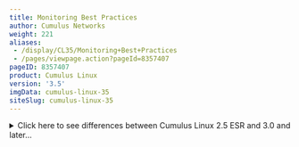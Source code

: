 ```yaml
---
title: Monitoring Best Practices
author: Cumulus Networks
weight: 221
aliases:
 - /display/CL35/Monitoring+Best+Practices
 - /pages/viewpage.action?pageId=8357407
pageID: 8357407
product: Cumulus Linux
version: '3.5'
imgData: cumulus-linux-35
siteSlug: cumulus-linux-35
---
```

<details>

The following monitoring processes are considered best practices for
reviewing and troubleshooting potential issues with Cumulus Linux
environments. In addition, several of the more common issues have been
listed, with potential solutions included.

## <span>Overview</span>

This document describes:

  - Metrics that you can poll from Cumulus Linux and use in trend
    analysis

  - Critical log messages that you can monitor for triggered alerts

### <span>Trend Analysis Using Metrics</span>

A metric is a quantifiable measure that is used to track and assess the
status of a specific infrastructure component. It is a check collected
over time. Examples of metrics include bytes on an interface, CPU
utilization, and total number of routes.

Metrics are more valuable when used for trend analysis.

### <span>Generating Alerts with Triggered Logging</span>

Triggered issues are normally sent to `syslog`, but can go to another
log file depending on the feature. In Cumulus Linux, `rsyslog` handles
all logging, including local and remote logging. Logs are the best
method to use for generating alerts when the system transitions from a
stable steady state.

Sending logs to a centralized collector, then creating alerts based on
critical logs is an optimal solution for alerting.

### <span>Log Formatting</span>

Most log files in Cumulus Linux use a standard presentation format. For
example, consider this `syslog` entry:

    2017-03-08T06:26:43.569681+00:00 leaf01 sysmonitor: Critically high CPU use: 99%

  - *2017-03-08T06:26:43.569681+00:00* is the timestamp.

  - *leaf01* is the hostname.

  - *sysmonitor* is the process that is the source of the message.

  - *Critically high CPU use: 99%* is the message.

For brevity and legibility, the timestamp and hostname have been omitted
from the examples in this chapter.

## <span>Hardware</span>

The `smond` process provides monitoring functionality for various switch
hardware elements. Minimum or maximum values are output depending on the
flags applied to the basic command. The hardware elements and applicable
commands and flags are listed in the table below.

<table>
<colgroup>
<col style="width: 33%" />
<col style="width: 33%" />
<col style="width: 33%" />
</colgroup>
<thead>
<tr class="header">
<th><p>Hardware Element</p></th>
<th><p>Monitoring Command/s</p></th>
<th><p>Interval Poll</p></th>
</tr>
</thead>
<tbody>
<tr class="odd">
<td><p>Temperature</p></td>
<td><pre><code>cumulus@switch:~$ smonctl -j
cumulus@switch:~$ smonctl -j -s TEMP[X]</code></pre></td>
<td><p>10 seconds</p></td>
</tr>
<tr class="even">
<td><p>Fan</p></td>
<td><pre><code>cumulus@switch:~$ smonctl -j
cumulus@switch:~$ smonctl -j -s FAN[X]</code></pre></td>
<td><p>10 seconds</p></td>
</tr>
<tr class="odd">
<td><p>PSU</p></td>
<td><pre><code>cumulus@switch:~$ smonctl -j
cumulus@switch:~$ smonctl -j -s PSU[X]</code></pre></td>
<td><p>10 seconds</p></td>
</tr>
<tr class="even">
<td><p>PSU Fan</p></td>
<td><pre><code>cumulus@switch:~$ smonctl -j
cumulus@switch:~$ smonctl -j -s PSU[X]Fan[X]</code></pre></td>
<td><p>10 seconds</p></td>
</tr>
<tr class="odd">
<td><p>PSU Temperature</p></td>
<td><pre><code>cumulus@switch:~$ smonctl -j
cumulus@switch:~$ smonctl -j -s PSU[X]Temp[X]</code></pre></td>
<td><p>10 seconds</p></td>
</tr>
<tr class="even">
<td><p>Voltage</p></td>
<td><pre><code>cumulus@switch:~$ smonctl -j
cumulus@switch:~$ smonctl -j -s Volt[X]</code></pre></td>
<td><p>10 seconds</p></td>
</tr>
<tr class="odd">
<td><p>Front Panel LED</p></td>
<td><pre><code>cumulus@switch:~$ ledmgrd -d
cumulus@switch:~$ ledmgrd -j</code></pre></td>
<td><p>5 seconds</p></td>
</tr>
</tbody>
</table>

{{%notice note%}}

Not all switch models include a sensor for monitoring power consumption
and voltage. See [this
note](Monitoring_System_Hardware.html#src-8357376_MonitoringSystemHardware-smond)
for details.

{{%/notice%}}

<table>
<colgroup>
<col style="width: 33%" />
<col style="width: 33%" />
<col style="width: 33%" />
</colgroup>
<thead>
<tr class="header">
<th><p>Hardware Logs</p></th>
<th><p>Log Location</p></th>
<th><p>Log Entries</p></th>
</tr>
</thead>
<tbody>
<tr class="odd">
<td><p>High temperature</p></td>
<td><pre><code>/var/log/syslog</code></pre></td>
<td><pre><code>/usr/sbin/smond : : Temp1(Board Sensor near CPU): state changed from UNKNOWN to OK
/usr/sbin/smond : : Temp2(Board Sensor Near Virtual Switch): state changed from UNKNOWN to OK
/usr/sbin/smond : : Temp3(Board Sensor at Front Left Corner): state changed from UNKNOWN to OK
/usr/sbin/smond : : Temp4(Board Sensor at Front Right Corner): state changed from UNKNOWN to OK
/usr/sbin/smond : : Temp5(Board Sensor near Fan): state changed from UNKNOWN to OK</code></pre></td>
</tr>
<tr class="even">
<td><p>Fan speed issues</p></td>
<td><pre><code>/var/log/syslog</code></pre></td>
<td><pre><code>/usr/sbin/smond : : Fan1(Fan Tray 1, Fan 1): state changed from UNKNOWN to OK
/usr/sbin/smond : : Fan2(Fan Tray 1, Fan 2): state changed from UNKNOWN to OK
/usr/sbin/smond : : Fan3(Fan Tray 2, Fan 1): state changed from UNKNOWN to OK
/usr/sbin/smond : : Fan4(Fan Tray 2, Fan 2): state changed from UNKNOWN to OK
/usr/sbin/smond : : Fan5(Fan Tray 3, Fan 1): state changed from UNKNOWN to OK
/usr/sbin/smond : : Fan6(Fan Tray 3, Fan 2): state changed from UNKNOWN to OK</code></pre></td>
</tr>
<tr class="odd">
<td><p>PSU failure</p></td>
<td><pre><code>/var/log/syslog</code></pre></td>
<td><pre><code>/usr/sbin/smond : : PSU1Fan1(PSU1 Fan): state changed from UNKNOWN to OK
/usr/sbin/smond : : PSU2Fan1(PSU2 Fan): state changed from UNKNOWN to BAD</code></pre></td>
</tr>
</tbody>
</table>

## <span>System Data</span>

Cumulus Linux includes a number of ways to monitor various aspects of
system data. In addition, alerts are issued in high risk situations.

### <span>CPU Idle Time</span>

When a CPU reports five high CPU alerts within a span of five minutes,
an alert is logged.

{{%notice warning%}}

**Short High CPU Bursts**

Short bursts of high CPU can occur during `switchd` churn or routing
protocol startup. Do not set alerts for these short bursts.

{{%/notice%}}

<table>
<colgroup>
<col style="width: 33%" />
<col style="width: 33%" />
<col style="width: 33%" />
</colgroup>
<thead>
<tr class="header">
<th><p>System Element</p></th>
<th><p>Monitoring Command/s</p></th>
<th><p>Interval Poll</p></th>
</tr>
</thead>
<tbody>
<tr class="odd">
<td><p>CPU utilization</p></td>
<td><pre><code>cumulus@switch:~$ cat /proc/stat
cumulus@switch:~$ top -b -n 1</code></pre></td>
<td><p>30 seconds</p></td>
</tr>
</tbody>
</table>

<table>
<colgroup>
<col style="width: 33%" />
<col style="width: 33%" />
<col style="width: 33%" />
</colgroup>
<thead>
<tr class="header">
<th><p>CPU Logs</p></th>
<th><p>Log Location</p></th>
<th><p>Log Entries</p></th>
</tr>
</thead>
<tbody>
<tr class="odd">
<td><p>High CPU</p></td>
<td><pre><code>/var/log/syslog</code></pre></td>
<td><pre><code>sysmonitor: Critically high CPU use: 99%
systemd[1]: Starting Monitor system resources (cpu, memory, disk)...
systemd[1]: Started Monitor system resources (cpu, memory, disk).
sysmonitor: High CPU use: 89%
systemd[1]: Starting Monitor system resources (cpu, memory, disk)...
systemd[1]: Started Monitor system resources (cpu, memory, disk).
sysmonitor: CPU use no longer high: 77%</code></pre></td>
</tr>
</tbody>
</table>

Cumulus Linux 3.0 and later monitors CPU, memory, and disk space via
`sysmonitor`. The configurations for the thresholds are stored in
`/etc/cumulus/sysmonitor.conf`. More information is available with `man
sysmonitor`.

| CPU measure  | Thresholds            |
| ------------ | --------------------- |
| Use          | Alert: 90% Crit: 95%  |
| Process Load | Alarm: 95% Crit: 125% |

<summary>Click here to see differences between Cumulus Linux 2.5 ESR and
3.0 and later... </summary>

<table>
<colgroup>
<col style="width: 33%" />
<col style="width: 33%" />
<col style="width: 33%" />
</colgroup>
<thead>
<tr class="header">
<th><p>CPU Logs</p></th>
<th><p>Log Location</p></th>
<th><p>Log Entries</p></th>
</tr>
</thead>
<tbody>
<tr class="odd">
<td><p>High CPU</p></td>
<td><pre><code>/var/log/syslog</code></pre></td>
<td><pre><code>jdoo[2803]: &#39;localhost&#39; cpu system usage of 41.1% matches resource limit [cpu system usage&gt;30.0%]
jdoo[4727]: &#39;localhost&#39; sysloadavg(15min) of 111.0 matches resource limit [sysloadavg(15min)&gt;110.0]</code></pre></td>
</tr>
</tbody>
</table>

In Cumulus Linux 2.5, CPU logs are created with each unique threshold:

| CPU measure | \< 2.5 Threshold |
| ----------- | ---------------- |
| User        | 70%              |
| System      | 30%              |
| Wait        | 20%              |

In Cumulus Linux 2.5, CPU and memory warnings are generated with `jdoo`.
The configuration for the thresholds is stored in
`/etc/jdoo/jdoorc.d/cl-utilities.rc`.

### <span>Disk Usage</span>

When monitoring disk utilization, you can exclude `tmpfs` from
monitoring.

<table>
<colgroup>
<col style="width: 33%" />
<col style="width: 33%" />
<col style="width: 33%" />
</colgroup>
<thead>
<tr class="header">
<th><p>System Element</p></th>
<th><p>Monitoring Command/s</p></th>
<th><p>Interval Poll</p></th>
</tr>
</thead>
<tbody>
<tr class="odd">
<td><p>Disk utilization</p></td>
<td><pre><code>cumulus@switch:~$ /bin/df -x tmpfs</code></pre></td>
<td><p>300 seconds</p></td>
</tr>
</tbody>
</table>

## <span>Process Restart </span>

In Cumulus Linux 3.0 and later, `systemd` is responsible for monitoring
and restarting processes.

<table>
<colgroup>
<col style="width: 50%" />
<col style="width: 50%" />
</colgroup>
<thead>
<tr class="header">
<th><p>Process Element</p></th>
<th><p>Monitoring Command/s</p></th>
</tr>
</thead>
<tbody>
<tr class="odd">
<td><p>View processes monitored by <code>systemd</code></p></td>
<td><pre><code>cumulus@switch:~$ systemctl status</code></pre></td>
</tr>
</tbody>
</table>

<summary>Click here to changes from Cumulus Linux 2.5 ESR to 3.0 and
later... </summary>

Cumulus Linux 2.5.2 through 2.5 ESR uses a forked version of `monit`
called `jdoo` to monitor processes. If the process fails, `jdoo` invokes
`init.d` to restart the process.

<table>
<colgroup>
<col style="width: 50%" />
<col style="width: 50%" />
</colgroup>
<thead>
<tr class="header">
<th><p>Process Element</p></th>
<th><p>Monitoring Command/s</p></th>
</tr>
</thead>
<tbody>
<tr class="odd">
<td><p>View processes monitored by jdoo</p></td>
<td><pre><code>cumulus@switch:~$ jdoo summary</code></pre></td>
</tr>
<tr class="even">
<td><p>View process restarts</p></td>
<td><pre><code>cumulus@switch:~$ sudo cat /var/log/syslog</code></pre></td>
</tr>
<tr class="odd">
<td><p>View current process state</p></td>
<td><pre><code>cumulus@switch:~$ ps -aux</code></pre></td>
</tr>
</tbody>
</table>

## <span>Layer 1 Protocols and Interfaces</span>

Link and port state interface transitions are logged to
`/var/log/syslog` and `/var/log/switchd.log`.

<table>
<colgroup>
<col style="width: 50%" />
<col style="width: 50%" />
</colgroup>
<thead>
<tr class="header">
<th><p>Interface Element</p></th>
<th><p>Monitoring Command/s</p></th>
</tr>
</thead>
<tbody>
<tr class="odd">
<td><p>Link state</p></td>
<td><pre><code>cumulus@switch:~$ cat /sys/class/net/[iface]/operstate          
cumulus@switch:~$ net show interface all json</code></pre></td>
</tr>
<tr class="even">
<td><p>Link speed</p></td>
<td><pre><code>cumulus@switch:~$ cat /sys/class/net/[iface]/speed           
cumulus@switch:~$ net show interface all json</code></pre></td>
</tr>
<tr class="odd">
<td><p>Port state</p></td>
<td><pre><code>cumulus@switch:~$ ip link show
cumulus@switch:~$ net show interface all json</code></pre></td>
</tr>
<tr class="even">
<td><p>Bond state</p></td>
<td><pre><code>cumulus@switch:~$ cat /proc/net/bonding/[bond]
cumulus@switch:~$ net show interface all json</code></pre></td>
</tr>
</tbody>
</table>

Interface counters are obtained from either querying the hardware or the
Linux kernel. The two outputs should align, but the Linux kernel
aggregates the output from the hardware.

<table>
<colgroup>
<col style="width: 33%" />
<col style="width: 33%" />
<col style="width: 33%" />
</colgroup>
<thead>
<tr class="header">
<th><p>Interface Counter Element</p></th>
<th><p>Monitoring Command/s</p></th>
<th><p>Interval Poll</p></th>
</tr>
</thead>
<tbody>
<tr class="odd">
<td><p>Interface counters</p></td>
<td><pre><code>cumulus@switch:~$ cat /sys/class/net/[iface]/statistics/[stat_name]
cumulus@switch:~$ net show counters json
cumulus@switch:~$ cl-netstat -j
cumulus@switch:~$ ethtool -S [iface]</code></pre></td>
<td><p>10 seconds</p></td>
</tr>
</tbody>
</table>

<table>
<colgroup>
<col style="width: 33%" />
<col style="width: 33%" />
<col style="width: 33%" />
</colgroup>
<thead>
<tr class="header">
<th><p>Layer 1 Logs</p></th>
<th><p>Log Location</p></th>
<th><p>Log Entries</p></th>
</tr>
</thead>
<tbody>
<tr class="odd">
<td><p>Link failure/Link flap</p></td>
<td><pre><code>/var/log/switchd.log</code></pre></td>
<td><pre><code>switchd[5692]: nic.c:213 nic_set_carrier: swp17: setting kernel carrier: down
switchd[5692]: netlink.c:291 libnl: swp1, family 0, ifi 20, oper down
switchd[5692]: nic.c:213 nic_set_carrier: swp1: setting kernel carrier: up
switchd[5692]: netlink.c:291 libnl: swp17, family 0, ifi 20, oper up</code></pre></td>
</tr>
<tr class="even">
<td><p>Unidirectional link</p></td>
<td><pre><code>/var/log/switchd.log
/var/log/ptm.log</code></pre></td>
<td><pre><code>ptmd[7146]: ptm_bfd.c:2471 Created new session 0x1 with peer 10.255.255.11 port swp1
ptmd[7146]: ptm_bfd.c:2471 Created new session 0x2 with peer fe80::4638:39ff:fe00:5b port swp1
ptmd[7146]: ptm_bfd.c:2471 Session 0x1 down to peer 10.255.255.11, Reason 8
ptmd[7146]: ptm_bfd.c:2471 Detect timeout on session 0x1 with peer 10.255.255.11, in state 1</code></pre></td>
</tr>
<tr class="odd">
<td><p>Bond Negotiation</p>
<ul>
<li><p>Working</p></li>
</ul></td>
<td><pre><code>/var/log/syslog</code></pre></td>
<td><pre><code>kernel: [85412.763193] bonding: bond0 is being created...
kernel: [85412.770014] bond0: Enslaving swp2 as a backup interface with an up link
kernel: [85412.775216] bond0: Enslaving swp1 as a backup interface with an up link
kernel: [85412.797393] IPv6: ADDRCONF(NETDEV_UP): bond0: link is not ready
kernel: [85412.799425] IPv6: ADDRCONF(NETDEV_CHANGE): bond0: link becomes ready</code></pre></td>
</tr>
<tr class="even">
<td><p>Bond Negotiation</p>
<ul>
<li><p>Failing</p></li>
</ul></td>
<td><pre><code>/var/log/syslog</code></pre></td>
<td><pre><code>kernel: [85412.763193] bonding: bond0 is being created...
kernel: [85412.770014] bond0: Enslaving swp2 as a backup interface with an up link
kernel: [85412.775216] bond0: Enslaving swp1 as a backup interface with an up link
kernel: [85412.797393] IPv6: ADDRCONF(NETDEV_UP): bond0: link is not ready</code></pre></td>
</tr>
<tr class="odd">
<td><p>MLAG peerlink negotiation</p>
<ul>
<li><p>Working</p></li>
</ul></td>
<td><pre><code>/var/log/syslog</code></pre></td>
<td><pre><code>lldpd[998]: error while receiving frame on swp50: Network is down
lldpd[998]: error while receiving frame on swp49: Network is down
kernel: [76174.262893] peerlink: Setting ad_actor_system to 44:38:39:00:00:11
kernel: [76174.264205] 8021q: adding VLAN 0 to HW filter on device peerlink
mstpd: one_clag_cmd: setting (1) peer link: peerlink
mstpd: one_clag_cmd: setting (1) clag state: up
mstpd: one_clag_cmd: setting system-mac 44:38:39:ff:40:94
mstpd: one_clag_cmd: setting clag-role secondary</code></pre></td>
</tr>
<tr class="even">
<td><p> </p></td>
<td><pre><code>/var/log/clagd.log</code></pre></td>
<td><pre><code>clagd[14003]: Cleanup is executing.
clagd[14003]: Cannot open file &quot;/tmp/pre-clagd.q7XiO
clagd[14003]: Cleanup is finished
clagd[14003]: Beginning execution of clagd version 1
clagd[14003]: Invoked with: /usr/sbin/clagd --daemon
clagd[14003]: Role is now secondary
clagd[14003]: HealthCheck: role via backup is second
clagd[14003]: HealthCheck: backup active
clagd[14003]: Initial config loaded
clagd[14003]: The peer switch is active.
clagd[14003]: Initial data sync from peer done.
clagd[14003]: Initial handshake done.
clagd[14003]: Initial data sync to peer done.</code></pre></td>
</tr>
<tr class="odd">
<td><p>MLAG peerlink negotiation</p>
<ul>
<li><p>Failing</p></li>
</ul></td>
<td><pre><code>/var/log/syslog</code></pre></td>
<td><pre><code>lldpd[998]: error while receiving frame on swp50: Network is down
lldpd[998]: error while receiving frame on swp49: Network is down
kernel: [76174.262893] peerlink: Setting ad_actor_system to 44:38:39:00:00:11
kernel: [76174.264205] 8021q: adding VLAN 0 to HW filter on device peerlink
mstpd: one_clag_cmd: setting (1) peer link: peerlink
mstpd: one_clag_cmd: setting (1) clag state: down
mstpd: one_clag_cmd: setting system-mac 44:38:39:ff:40:94
mstpd: one_clag_cmd: setting clag-role secondary</code></pre></td>
</tr>
<tr class="even">
<td><p> </p></td>
<td><pre><code>/var/log/clagd.log</code></pre></td>
<td><pre><code>clagd[26916]: Cleanup is executing.
clagd[26916]: Cannot open file &quot;/tmp/pre-clagd.6M527vvGX0/brbatch&quot; for reading: No such file or directory
clagd[26916]: Cleanup is finished
clagd[26916]: Beginning execution of clagd version 1.3.0
clagd[26916]: Invoked with: /usr/sbin/clagd --daemon 169.254.1.2 peerlink.4094 44:38:39:FF:01:01 --priority 1000 --backupIp 10.0.0.2
clagd[26916]: Role is now secondary
clagd[26916]: Initial config loaded</code></pre></td>
</tr>
<tr class="odd">
<td><p>MLAG port negotiation</p>
<ul>
<li><p>Working</p></li>
</ul></td>
<td><pre><code>/var/log/syslog</code></pre></td>
<td><pre><code>kernel: [77419.112195] bonding: server01 is being created...
lldpd[998]: error while receiving frame on swp1: Network is down
kernel: [77419.122707] 8021q: adding VLAN 0 to HW filter on device swp1
kernel: [77419.126408] server01: Enslaving swp1 as a backup interface with a down link
kernel: [77419.177175] server01: Setting ad_actor_system to 44:38:39:ff:40:94
kernel: [77419.190874] server01: Warning: No 802.3ad response from the link partner for any adapters in the bond
kernel: [77419.191448] IPv6: ADDRCONF(NETDEV_UP): server01: link is not ready
kernel: [77419.191452] 8021q: adding VLAN 0 to HW filter on device server01
kernel: [77419.192060] server01: link status definitely up for interface swp1, 1000 Mbps full duplex
kernel: [77419.192065] server01: now running without any active interface!
kernel: [77421.491811] IPv6: ADDRCONF(NETDEV_CHANGE): server01: link becomes ready
mstpd: one_clag_cmd: setting (1) mac 44:38:39:00:00:17 &lt;server01, None&gt;</code></pre></td>
</tr>
<tr class="even">
<td><p> </p></td>
<td><pre><code>/var/log/clagd.log</code></pre></td>
<td><pre><code>clagd[14003]: server01 is now dual connected.</code></pre></td>
</tr>
<tr class="odd">
<td><p>MLAG port negotiation</p>
<ul>
<li><p>Failing</p></li>
</ul></td>
<td><pre><code>/var/log/syslog</code></pre></td>
<td><pre><code>kernel: [79290.290999] bonding: server01 is being created...
kernel: [79290.299645] 8021q: adding VLAN 0 to HW filter on device swp1
kernel: [79290.301790] server01: Enslaving swp1 as a backup interface with a down link
kernel: [79290.358294] server01: Setting ad_actor_system to 44:38:39:ff:40:94
kernel: [79290.373590] server01: Warning: No 802.3ad response from the link partner for any adapters in the bond
kernel: [79290.374024] IPv6: ADDRCONF(NETDEV_UP): server01: link is not ready
kernel: [79290.374028] 8021q: adding VLAN 0 to HW filter on device server01
kernel: [79290.375033] server01: link status definitely up for interface swp1, 1000 Mbps full duplex
kernel: [79290.375037] server01: now running without any active interface!</code></pre></td>
</tr>
<tr class="even">
<td><p> </p></td>
<td><pre><code>/var/log/clagd.log</code></pre></td>
<td><pre><code>clagd[14291]: Conflict (server01): matching clag-id (1) not configured on peer
...
clagd[14291]: Conflict cleared (server01): matching clag-id (1) detected on peer </code></pre></td>
</tr>
<tr class="odd">
<td><p>MLAG port negotiation</p>
<ul>
<li><p>Flapping</p></li>
</ul></td>
<td><pre><code>/var/log/syslog</code></pre></td>
<td><pre><code>mstpd: one_clag_cmd: setting (0) mac 00:00:00:00:00:00 &lt;server01, None&gt;
mstpd: one_clag_cmd: setting (1) mac 44:38:39:00:00:03 &lt;server01, None&gt;</code></pre></td>
</tr>
<tr class="even">
<td><p> </p></td>
<td><pre><code>/var/log/clagd.log</code></pre></td>
<td><pre><code>clagd[14291]: server01 is no longer dual connected
clagd[14291]: server01 is now dual connected.</code></pre></td>
</tr>
</tbody>
</table>

Prescriptive Topology Manager (PTM) uses LLDP information to compare
against a `topology.dot` file that describes the network. It has built
in alerting capabilities, so it is preferable to use PTM on box rather
than polling LLDP information regularly. The PTM code is available on
the Cumulus Networks [GitHub
repository](https://github.com/CumulusNetworks/ptm). Additional PTM,
BFD, and associated logs are documented in the code.

{{%notice note%}}

Cumulus Networks recommends that you track peering information through
PTM. For more information, refer to the [Prescriptive Topology Manager
documentation](/display/CL35/Prescriptive+Topology+Manager+-+PTM).

{{%/notice%}}

<table>
<colgroup>
<col style="width: 33%" />
<col style="width: 33%" />
<col style="width: 33%" />
</colgroup>
<thead>
<tr class="header">
<th><p>Neighbor Element</p></th>
<th><p>Monitoring Command/s</p></th>
<th><p>Interval Poll</p></th>
</tr>
</thead>
<tbody>
<tr class="odd">
<td><p>LLDP Neighbor</p></td>
<td><pre><code>cumulus@switch:~$ lldpctl -f json</code></pre></td>
<td><p>300 seconds</p></td>
</tr>
<tr class="even">
<td><p>Prescriptive Topology Manager</p></td>
<td><pre><code>cumulus@switch:~$ ptmctl -j [-d]</code></pre></td>
<td><p>Triggered</p></td>
</tr>
</tbody>
</table>

## <span>Layer 2 Protocols</span>

Spanning tree is a protocol that prevents loops in a layer 2
infrastructure. In a stable state, the spanning tree protocol should
stably converge. Monitoring the Topology Change Notifications (TCN) in
STP helps identify when new BPDUs are received.

<table>
<colgroup>
<col style="width: 33%" />
<col style="width: 33%" />
<col style="width: 33%" />
</colgroup>
<thead>
<tr class="header">
<th><p>Interface Counter Element</p></th>
<th><p>Monitoring Command/s</p></th>
<th><p>Interval Poll</p></th>
</tr>
</thead>
<tbody>
<tr class="odd">
<td><p>STP TCN Transitions</p></td>
<td><pre><code>cumulus@switch:~$ mstpctl showbridge json
cumulus@switch:~$ mstpctl showport json</code></pre></td>
<td><p>60 seconds</p></td>
</tr>
<tr class="even">
<td><p>MLAG peer state</p></td>
<td><pre><code>cumulus@switch:~$ clagctl status
cumulus@switch:~$ clagd -j
cumulus@switch:~$ cat /var/log/clagd.log</code></pre></td>
<td><p>60 seconds</p></td>
</tr>
<tr class="odd">
<td><p>MLAG peer MACs</p></td>
<td><pre><code>cumulus@switch:~$ clagctl dumppeermacs
cumulus@switch:~$ clagctl dumpourmacs </code></pre></td>
<td><p>300 seconds</p></td>
</tr>
</tbody>
</table>

<table>
<colgroup>
<col style="width: 33%" />
<col style="width: 33%" />
<col style="width: 33%" />
</colgroup>
<thead>
<tr class="header">
<th><p>Layer 2 Logs</p></th>
<th><p>Log Location</p></th>
<th><p>Log Entries</p></th>
</tr>
</thead>
<tbody>
<tr class="odd">
<td><p>Spanning Tree Working</p></td>
<td><pre><code>/var/log/syslog</code></pre></td>
<td><pre><code>kernel: [1653877.190724] device swp1 entered promiscuous mode
kernel: [1653877.190796] device swp2 entered promiscuous mode
mstpd: create_br: Add bridge bridge
mstpd: clag_set_sys_mac_br: set bridge mac 00:00:00:00:00:00
mstpd: create_if: Add iface swp1 as port#2 to bridge bridge
mstpd: set_if_up: Port swp1 : up
mstpd: create_if: Add iface swp2 as port#1 to bridge bridge
mstpd: set_if_up: Port swp2 : up
mstpd: set_br_up: Set bridge bridge up
mstpd: MSTP_OUT_set_state: bridge:swp1:0 entering blocking state(Disabled)
mstpd: MSTP_OUT_set_state: bridge:swp2:0 entering blocking state(Disabled)
mstpd: MSTP_OUT_flush_all_fids: bridge:swp1:0 Flushing forwarding database
mstpd: MSTP_OUT_flush_all_fids: bridge:swp2:0 Flushing forwarding database
mstpd: MSTP_OUT_set_state: bridge:swp1:0 entering learning state(Designated)
mstpd: MSTP_OUT_set_state: bridge:swp2:0 entering learning state(Designated)
sudo: pam_unix(sudo:session): session closed for user root
mstpd: MSTP_OUT_set_state: bridge:swp1:0 entering forwarding state(Designated)
mstpd: MSTP_OUT_set_state: bridge:swp2:0 entering forwarding state(Designated)
mstpd: MSTP_OUT_flush_all_fids: bridge:swp2:0 Flushing forwarding database
mstpd: MSTP_OUT_flush_all_fids: bridge:swp1:0 Flushing forwarding database</code></pre></td>
</tr>
<tr class="even">
<td><p>Spanning Tree Blocking</p></td>
<td><pre><code>/var/log/syslog</code></pre></td>
<td><pre><code>mstpd: MSTP_OUT_set_state: bridge:swp2:0 entering blocking state(Designated)
mstpd: MSTP_OUT_set_state: bridge:swp2:0 entering learning state(Designated)
mstpd: MSTP_OUT_set_state: bridge:swp2:0 entering forwarding state(Designated)
mstpd: MSTP_OUT_flush_all_fids: bridge:swp2:0 Flushing forwarding database
mstpd: MSTP_OUT_flush_all_fids: bridge:swp2:0 Flushing forwarding database
mstpd: MSTP_OUT_set_state: bridge:swp2:0 entering blocking state(Alternate)
mstpd: MSTP_OUT_flush_all_fids: bridge:swp2:0 Flushing forwarding database</code></pre></td>
</tr>
</tbody>
</table>

## <span>Layer 3 Protocols</span>

When FRRouting boots up for the first time, there is a different log
file for each daemon that is activated. If the log file is ever edited
(for example, through `vtysh` or `frr.conf`), the integrated
configuration sends all logs to the same file.

To send FRRouting logs to syslog, apply the configuration `log syslog`
in `vtysh`.

### <span>BGP</span>

When monitoring BGP, check if BGP peers are operational. There is not
much value in alerting on the current operational state of the peer;
monitoring the transition is more valuable, which you can do by
monitoring `syslog`.

Monitoring the routing table provides trending on the size of the
infrastructure. This is especially useful when integrated with
host-based solutions (such as Routing on the Host) when the routes track
with the number of applications available.

<table>
<colgroup>
<col style="width: 33%" />
<col style="width: 33%" />
<col style="width: 33%" />
</colgroup>
<thead>
<tr class="header">
<th><p>BGP Element</p></th>
<th><p>Monitoring Command/s</p></th>
<th><p>Interval Poll</p></th>
</tr>
</thead>
<tbody>
<tr class="odd">
<td><p>BGP peer failure</p></td>
<td><pre><code>cumulus@switch:~$ vtysh -c &quot;show ip bgp summary json&quot;
cumulus@switch:~$ cl-bgp summary show json</code></pre></td>
<td><p>60 seconds</p></td>
</tr>
<tr class="even">
<td><p>BGP route table</p></td>
<td><pre><code>cumulus@switch:~$ vtysh -c &quot;show ip bgp json&quot;
cumulus@switch:~$ cl-bgp route show</code></pre></td>
<td><p>600 seconds</p></td>
</tr>
</tbody>
</table>

<table>
<colgroup>
<col style="width: 33%" />
<col style="width: 33%" />
<col style="width: 33%" />
</colgroup>
<thead>
<tr class="header">
<th><p>BGP Logs</p></th>
<th><p>Log Location</p></th>
<th><p>Log Entries</p></th>
</tr>
</thead>
<tbody>
<tr class="odd">
<td><p>BGP peer down</p></td>
<td><pre><code>/var/log/syslog
/var/log/frr/*.log </code></pre></td>
<td><pre><code>bgpd[3000]: %NOTIFICATION: sent to neighbor swp1 4/0 (Hold Timer Expired) 0 bytes
bgpd[3000]: %ADJCHANGE: neighbor swp1 Down BGP Notification send</code></pre></td>
</tr>
</tbody>
</table>

### <span>OSPF</span>

When monitoring OSPF, check if OSPF peers are operational. There is not
much value in alerting on the current operational state of the peer;
monitoring the transition is more valuable, which you can do by
monitoring `syslog`.

Monitoring the routing table provides trending on the size of the
infrastructure. This is especially useful when integrated with
host-based solutions (such as Routing on the Host) when the routes track
with the number of applications available.

<table>
<colgroup>
<col style="width: 33%" />
<col style="width: 33%" />
<col style="width: 33%" />
</colgroup>
<thead>
<tr class="header">
<th><p>OSPF Element</p></th>
<th><p>Monitoring Command(s)</p></th>
<th><p>Interval Poll</p></th>
</tr>
</thead>
<tbody>
<tr class="odd">
<td><p>OSPF protocol peer failure</p></td>
<td><pre><code>cumulus@switch:~$ vtysh -c &quot;show ip ospf neighbor all json&quot;
cumulus@switch:~$ cl-ospf summary show json</code></pre></td>
<td><p>60 seconds</p></td>
</tr>
<tr class="even">
<td><p>OSPF link state database</p></td>
<td><pre><code>cumulus@switch:~$ vtysh - c &quot;show ip ospf database&quot;</code></pre></td>
<td><p>600 seconds</p></td>
</tr>
</tbody>
</table>

### <span>Route and Host Entries</span>

<table>
<colgroup>
<col style="width: 33%" />
<col style="width: 33%" />
<col style="width: 33%" />
</colgroup>
<thead>
<tr class="header">
<th><p>Route Element</p></th>
<th><p>Monitoring Command(s)</p></th>
<th><p>Interval Poll</p></th>
</tr>
</thead>
<tbody>
<tr class="odd">
<td><p>Host Entries</p></td>
<td><pre><code>cumulus@switch:~$ cl-resource-query
cumulus@switch:~$ cl-resource-query -k</code></pre></td>
<td><p>600 seconds</p></td>
</tr>
<tr class="even">
<td><p>Route Entries</p></td>
<td><pre><code>cumulus@switch:~$ cl-resource-query
cumulus@switch:~$ cl-resource-query -k</code></pre></td>
<td><p>600 seconds</p></td>
</tr>
</tbody>
</table>

### <span>Routing Logs</span>

<table>
<colgroup>
<col style="width: 33%" />
<col style="width: 33%" />
<col style="width: 33%" />
</colgroup>
<thead>
<tr class="header">
<th><p>Layer 3 Logs</p></th>
<th><p>Log Location</p></th>
<th><p>Log Entries</p></th>
</tr>
</thead>
<tbody>
<tr class="odd">
<td><p>Routing protocol process crash</p></td>
<td><pre><code>/var/log/syslog</code></pre></td>
<td><pre><code>frrouting[1824]: Starting FRRouting daemons (prio:10):. zebra. bgpd.
bgpd[1847]: BGPd 1.0.0+cl3u7 starting: vty@2605, bgp@&lt;all&gt;:179
zebra[1840]: client 12 says hello and bids fair to announce only bgp routes
watchquagga[1853]: watchquagga 1.0.0+cl3u7 watching [zebra bgpd], mode [phased zebra restart]
watchquagga[1853]: bgpd state -&gt; up : connect succeeded
watchquagga[1853]: bgpd state -&gt; down : read returned EOF
cumulus-core: Running cl-support for core files bgpd.3030.1470341944.core.core_helper
core_check.sh[4992]: Please send /var/support/cl_support__spine01_20160804_201905.tar.xz to Cumulus support
watchquagga[1853]: Forked background command [pid 6665]: /usr/sbin/service frr restart bgpd
watchquagga[1853]: watchquagga 0.99.24+cl3u2 watching [zebra bgpd ospfd], mode [phased zebra restart]
watchquagga[1853]: zebra state -&gt; up : connect succeeded
watchquagga[1853]: bgpd state -&gt; up : connect succeeded
watchquagga[1853]: Watchquagga: Notifying Systemd we are up and running</code></pre></td>
</tr>
</tbody>
</table>

## <span>Logging</span>

The table below describes the various log files.

<table>
<colgroup>
<col style="width: 33%" />
<col style="width: 33%" />
<col style="width: 33%" />
</colgroup>
<thead>
<tr class="header">
<th><p>Logging Element</p></th>
<th><p>Monitoring Command/s</p></th>
<th><p>Log Location</p></th>
</tr>
</thead>
<tbody>
<tr class="odd">
<td><p>syslog</p></td>
<td><p>Catch all log file. Identifies memory leaks and CPU spikes.</p></td>
<td><pre><code>/var/log/syslog</code></pre></td>
</tr>
<tr class="even">
<td><p>switchd functionality</p></td>
<td><p>Hardware Abstraction Layer (HAL).</p></td>
<td><pre><code>/var/log/switchd.log</code></pre></td>
</tr>
<tr class="odd">
<td><p>Routing daemons</p></td>
<td><p>FRRouting zebra daemon details.</p></td>
<td><pre><code>/var/log/daemon.log</code></pre></td>
</tr>
<tr class="even">
<td><p>Routing protocol</p></td>
<td><p>The log file is configurable in FRRouting. When FRRouting first boots, it uses the non-integrated configuration so each routing protocol has its own log file. After booting up, FRRouting switches over to using the integrated configuration, so that all logs go to a single place.</p>
<p>To edit the location of the log files, use the <code>log file &lt;location&gt; </code>command. By default, FRRouting logs are not sent to <code>syslog</code>. Use the <code>log syslog &lt;level&gt;</code> command to send logs through <code>rsyslog</code> and into <code>/var/log/syslog</code>.</p></td>
<td><pre><code>/var/log/frr/zebra.log
/var/log/frr/{protocol}.log
/var/log/frr/frr.log</code></pre></td>
</tr>
</tbody>
</table>

## <span>Protocols and Services</span>

### <span>NTP</span>

Run the following command to confirm that the NTP process is working
correctly and that the switch clock is in sync with NTP:

    cumulus@switch:~$ /usr/bin/ntpq -p

## <span>Device Management</span>

### <span>Device Access Logs</span>

<table>
<colgroup>
<col style="width: 33%" />
<col style="width: 33%" />
<col style="width: 33%" />
</colgroup>
<thead>
<tr class="header">
<th><p>Access Logs</p></th>
<th><p>Log Location</p></th>
<th><p>Log Entries</p></th>
</tr>
</thead>
<tbody>
<tr class="odd">
<td><p>User Authentication and Remote Login</p></td>
<td><pre><code>/var/log/syslog</code></pre></td>
<td><pre><code>sshd[31830]: Accepted publickey for cumulus from 192.168.0.254 port 45582 ssh2: RSA 38:e6:3b:cc:04:ac:41:5e:c9:e3:93:9d:cc:9e:48:25
sshd[31830]: pam_unix(sshd:session): session opened for user cumulus by (uid=0)</code></pre></td>
</tr>
</tbody>
</table>

### <span>Device Super User Command Logs</span>

<table>
<colgroup>
<col style="width: 33%" />
<col style="width: 33%" />
<col style="width: 33%" />
</colgroup>
<thead>
<tr class="header">
<th><p>Super User Command Logs</p></th>
<th><p>Log Location</p></th>
<th><p>Log Entries</p></th>
</tr>
</thead>
<tbody>
<tr class="odd">
<td><p>Executing commands using sudo</p></td>
<td><pre><code>/var/log/syslog</code></pre></td>
<td><pre><code>sudo:  cumulus : TTY=unknown ; PWD=/home/cumulus ; USER=root ; COMMAND=/tmp/script_9938.sh -v
sudo: pam_unix(sudo:session): session opened for user root by (uid=0)
sudo: pam_unix(sudo:session): session closed for user root</code></pre></td>
</tr>
</tbody>
</table>

<article id="html-search-results" class="ht-content" style="display: none;">

</article>

<footer id="ht-footer">

</footer>

</details>

